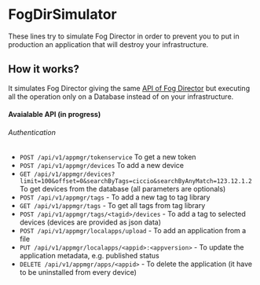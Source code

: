 # FogDirSimulator

These lines try to simulate Fog Director in order to prevent you to put in production an application that will destroy your infrastructure.

## How it works?
It simulates Fog Director giving the same [API of Fog Director](https://developer.cisco.com/docs/iox/#!fog-director-api-documentation/cisco-fog-director-rest-api) but executing all the operation only on a Database instead of on your infrastructure.

#### Avaialable API (in progress)

###### Authentication
 - `POST /api/v1/appmgr/tokenservice` To get a new token
 - `POST /api/v1/appmgr/devices` To add a new device
 - `GET /api/v1/appmgr/devices?limit=100&offset=0&searchByTags=ciccio&searchByAnyMatch=123.12.1.2` To get devices from the database (all parameters are optionals)
 - `POST /api/v1/appmgr/tags` - To add a new tag to tag library
 - `GET /api/v1/appmgr/tags` - To get all tags from tag library
 - `POST /api/v1/appmgr/tags/<tagid>/devices` - To add a tag to selected devices (devices are provided as json data)
 - `POST /api/v1/appmgr/localapps/upload` - To add an application from a file 
 - `PUT /api/v1/appmgr/localapps/<appid>:<appversion>` - To update the application metadata, e.g. published status
 - `DELETE /api/v1/appmgr/apps/<appid>` - To delete the application (it have to be uninstalled from every device)
